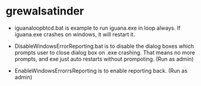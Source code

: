 # grewalsatinder

- iguanaloopbtcd.bat is example to run iguana.exe in loop always. If iguana.exe crashes on windows, it will restart it.

- DisableWindowsErrorReporting.bat is to disable the dialog boxes which prompts user to close dialog box on .exe crashing. That means no more prompts, and exe just auto restarts without prompoting. (Run as admin)

- EnableWindowsErrorrsReporting is to enable reporting back. (Run as admin)

